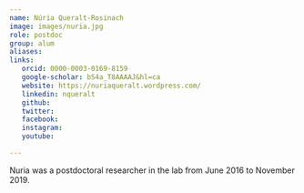 ```yaml
---
name: Núria Queralt-Rosinach
image: images/nuria.jpg
role: postdoc
group: alum
aliases:
links:
   orcid: 0000-0003-0169-8159
   google-scholar: bS4a_T8AAAAJ&hl=ca
   website: https://nuriaqueralt.wordpress.com/
   linkedin: nqueralt
   github:
   twitter:
   facebook:
   instagram: 
   youtube:

---
```


Nuria was a postdoctoral researcher in the lab from June 2016 to November 2019.